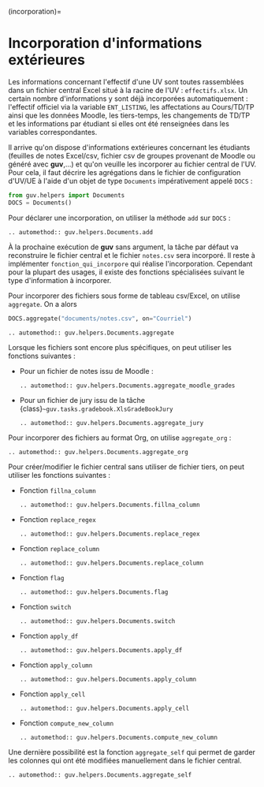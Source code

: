 (incorporation)=

# Incorporation d'informations extérieures

Les informations concernant l'effectif d'une UV sont toutes
rassemblées dans un fichier central Excel situé à la racine de l'UV :
`effectifs.xlsx`. Un certain nombre d'informations y sont déjà
incorporées automatiquement : l'effectif officiel via la variable
`ENT_LISTING`, les affectations au Cours/TD/TP ainsi que les données
Moodle, les tiers-temps, les changements de TD/TP et les informations
par étudiant si elles ont été renseignées dans les variables
correspondantes.

Il arrive qu'on dispose d'informations extérieures concernant les
étudiants (feuilles de notes Excel/csv, fichier csv de groupes
provenant de Moodle ou généré avec **guv**,...) et qu'on veuille les
incorporer au fichier central de l'UV. Pour cela, il faut décrire les
agrégations dans le fichier de configuration d'UV/UE à l'aide d'un
objet de type `Documents` impérativement appelé `DOCS` :

```python
from guv.helpers import Documents
DOCS = Documents()
```

Pour déclarer une incorporation, on utiliser la méthode `add` sur
`DOCS` :

```{eval-rst}
.. automethod:: guv.helpers.Documents.add
```

À la prochaine exécution de **guv** sans argument, la tâche par défaut
va reconstruire le fichier central et le fichier `notes.csv` sera
incorporé. Il reste à implémenter `fonction_qui_incorpore` qui
réalise l'incorporation. Cependant pour la plupart des usages, il
existe des fonctions spécialisées suivant le type d'information à
incorporer.

Pour incorporer des fichiers sous forme de tableau csv/Excel, on
utilise `aggregate`. On a alors

```python
DOCS.aggregate("documents/notes.csv", on="Courriel")
```

```{eval-rst}
.. automethod:: guv.helpers.Documents.aggregate
```

Lorsque les fichiers sont encore plus spécifiques, on peut utiliser
les fonctions suivantes :

- Pour un fichier de notes issu de Moodle :

  ```{eval-rst}
  .. automethod:: guv.helpers.Documents.aggregate_moodle_grades
  ```

- Pour un fichier de jury issu de la tâche
  {class}`~guv.tasks.gradebook.XlsGradeBookJury`

  ```{eval-rst}
  .. automethod:: guv.helpers.Documents.aggregate_jury
  ```

Pour incorporer des fichiers au format Org, on utilise
`aggregate_org` :

```{eval-rst}
.. automethod:: guv.helpers.Documents.aggregate_org
```

Pour créer/modifier le fichier central sans utiliser de fichier tiers,
on peut utiliser les fonctions suivantes :

- Fonction `fillna_column`

  ```{eval-rst}
  .. automethod:: guv.helpers.Documents.fillna_column
  ```

- Fonction `replace_regex`

  ```{eval-rst}
  .. automethod:: guv.helpers.Documents.replace_regex
  ```

- Fonction `replace_column`

  ```{eval-rst}
  .. automethod:: guv.helpers.Documents.replace_column
  ```

- Fonction `flag`

  ```{eval-rst}
  .. automethod:: guv.helpers.Documents.flag
  ```

- Fonction `switch`

  ```{eval-rst}
  .. automethod:: guv.helpers.Documents.switch
  ```

- Fonction `apply_df`

  ```{eval-rst}
  .. automethod:: guv.helpers.Documents.apply_df
  ```

- Fonction `apply_column`

  ```{eval-rst}
  .. automethod:: guv.helpers.Documents.apply_column
  ```

- Fonction `apply_cell`

  ```{eval-rst}
  .. automethod:: guv.helpers.Documents.apply_cell
  ```

- Fonction `compute_new_column`

  ```{eval-rst}
  .. automethod:: guv.helpers.Documents.compute_new_column
  ```

Une dernière possibilité est la fonction `aggregate_self` qui permet de garder
les colonnes qui ont été modifiées manuellement dans le fichier central.

```{eval-rst}
.. automethod:: guv.helpers.Documents.aggregate_self
```
